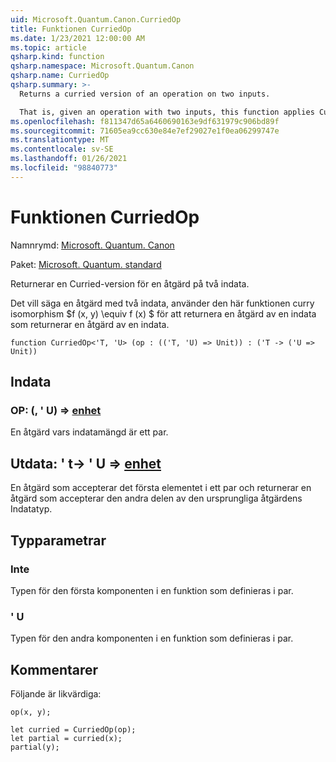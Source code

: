 ```yaml
---
uid: Microsoft.Quantum.Canon.CurriedOp
title: Funktionen CurriedOp
ms.date: 1/23/2021 12:00:00 AM
ms.topic: article
qsharp.kind: function
qsharp.namespace: Microsoft.Quantum.Canon
qsharp.name: CurriedOp
qsharp.summary: >-
  Returns a curried version of an operation on two inputs.

  That is, given an operation with two inputs, this function applies Curry's isomorphism $f(x, y) \equiv f(x)(y)$ to return an operation of one input which returns an operation of one input.
ms.openlocfilehash: f811347d65a6460690163e9df631979c906bd89f
ms.sourcegitcommit: 71605ea9cc630e84e7ef29027e1f0ea06299747e
ms.translationtype: MT
ms.contentlocale: sv-SE
ms.lasthandoff: 01/26/2021
ms.locfileid: "98840773"
---
```

# <a name="curriedop-function"></a>Funktionen CurriedOp

Namnrymd: [Microsoft. Quantum. Canon](xref:Microsoft.Quantum.Canon)

Paket: [Microsoft. Quantum. standard](https://nuget.org/packages/Microsoft.Quantum.Standard)


Returnerar en Curried-version för en åtgärd på två indata.

Det vill säga en åtgärd med två indata, använder den här funktionen curry isomorphism $f (x, y) \equiv f (x) $ för att returnera en åtgärd av en indata som returnerar en åtgärd av en indata.

```qsharp
function CurriedOp<'T, 'U> (op : (('T, 'U) => Unit)) : ('T -> ('U => Unit))
```


## <a name="input"></a>Indata

### <a name="op--tu--unit"></a>OP: (, ' U) => [enhet](xref:microsoft.quantum.lang-ref.unit) 

En åtgärd vars indatamängd är ett par.



## <a name="output--t---u--unit"></a>Utdata: ' t-> ' U => [enhet](xref:microsoft.quantum.lang-ref.unit) 

En åtgärd som accepterar det första elementet i ett par och returnerar en åtgärd som accepterar den andra delen av den ursprungliga åtgärdens Indatatyp.

## <a name="type-parameters"></a>Typparametrar

### <a name="t"></a>Inte

Typen för den första komponenten i en funktion som definieras i par.
### <a name="u"></a>' U

Typen för den andra komponenten i en funktion som definieras i par.

## <a name="remarks"></a>Kommentarer

Följande är likvärdiga:

```qsharp
op(x, y);

let curried = CurriedOp(op);
let partial = curried(x);
partial(y);
```